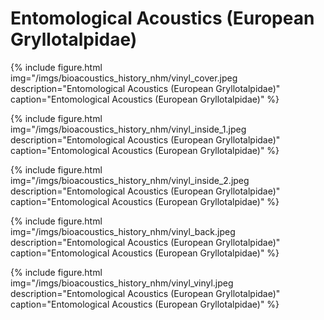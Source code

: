 # Entomological Acoustics (European Gryllotalpidae)

{% include figure.html img="/imgs/bioacoustics_history_nhm/vinyl_cover.jpeg
  description="Entomological Acoustics (European Gryllotalpidae)"
  caption="Entomological Acoustics (European Gryllotalpidae)" %}

{% include figure.html img="/imgs/bioacoustics_history_nhm/vinyl_inside_1.jpeg
  description="Entomological Acoustics (European Gryllotalpidae)"
  caption="Entomological Acoustics (European Gryllotalpidae)" %}

{% include figure.html img="/imgs/bioacoustics_history_nhm/vinyl_inside_2.jpeg
description="Entomological Acoustics (European Gryllotalpidae)"
caption="Entomological Acoustics (European Gryllotalpidae)" %}

{% include figure.html img="/imgs/bioacoustics_history_nhm/vinyl_back.jpeg
description="Entomological Acoustics (European Gryllotalpidae)"
caption="Entomological Acoustics (European Gryllotalpidae)" %}

{% include figure.html img="/imgs/bioacoustics_history_nhm/vinyl_vinyl.jpeg
description="Entomological Acoustics (European Gryllotalpidae)"
caption="Entomological Acoustics (European Gryllotalpidae)" %}
